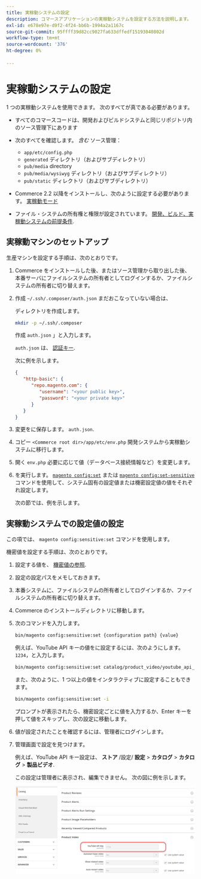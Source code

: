 ```yaml
---
title: 実稼動システムの設定
description: コマースアプリケーションの実稼動システムを設定する方法を説明します。
exl-id: e678e97e-d9f2-4f24-bb6b-1994a2a1167c
source-git-commit: 95ffff39d82cc9027fa633dffedf15193040802d
workflow-type: tm+mt
source-wordcount: '376'
ht-degree: 0%

---
```


# 実稼動システムの設定

1 つの実稼動システムを使用できます。 次のすべてが真である必要があります。

- すべてのコマースコードは、開発およびビルドシステムと同じリポジトリ内のソース管理下にあります
- 次のすべてを確認します。 _含む_ ソース管理：

   - `app/etc/config.php`
   - `generated` ディレクトリ（およびサブディレクトリ）
   - `pub/media` directory
   - `pub/media/wysiwyg` ディレクトリ（およびサブディレクトリ）
   - `pub/static` ディレクトリ（およびサブディレクトリ）

- Commerce 2.2 以降をインストールし、次のように設定する必要があります。 [実稼動モード](../bootstrap/application-modes.md#production-mode)
- ファイル・システムの所有権と権限が設定されています。 [開発、ビルド、実稼動システムの前提条件](../deployment/prerequisites.md).

## 実稼動マシンのセットアップ

生産マシンを設定する手順は、次のとおりです。

1. Commerce をインストールした後、またはソース管理から取り出した後、本番サーバにファイルシステムの所有者としてログインするか、ファイルシステムの所有者に切り替えます。
1. 作成 `~/.ssh/.composer/auth.json` まだおこなっていない場合は、

   ディレクトリを作成します。

   ```bash
   mkdir -p ~/.ssh/.composer
   ```

   作成 `auth.json` 」と入力します。

   `auth.json` は、 [認証キー](../../installation/prerequisites/authentication-keys.md).

   次に例を示します。

   ```json
   {
      "http-basic": {
         "repo.magento.com": {
            "username": "<your public key>",
            "password": "<your private key>"
         }
      }
   }
   ```

1. 変更をに保存します。 `auth.json`.
1. コピー `<Commerce root dir>/app/etc/env.php` 開発システムから実稼動システムに移行します。
1. 開く `env.php` 必要に応じて値（データベース接続情報など）を変更します。
1. を実行します。 [`magento config:set`](../cli/set-configuration-values.md) または [`magento config:set-sensitive`](../cli/set-configuration-values.md) コマンドを使用して、システム固有の設定値または機密設定値の値をそれぞれ設定します。

   次の節では、例を示します。

## 実稼動システムでの設定値の設定

この項では、 `magento config:sensitive:set` コマンドを使用します。

機密値を設定する手順は、次のとおりです。

1. 設定する値を、 [機密値の参照](../reference/config-reference-sens.md).
1. 設定の設定パスをメモしておきます。
1. 本番システムに、ファイルシステムの所有者としてログインするか、ファイルシステムの所有者に切り替えます。
1. Commerce のインストールディレクトリに移動します。
1. 次のコマンドを入力します。

   ```bash
   bin/magento config:sensitive:set {configuration path} {value}
   ```

   例えば、YouTube API キーの値をに設定するには、次のようにします。 `1234`，と入力します。

   ```bash
   bin/magento config:sensitive:set catalog/product_video/youtube_api_key 1234
   ```

   また、次のように、1 つ以上の値をインタラクティブに設定することもできます。

   ```bash
   bin/magento config:sensitive:set -i
   ```

   プロンプトが表示されたら、機密設定ごとに値を入力するか、Enter キーを押して値をスキップし、次の設定に移動します。

1. 値が設定されたことを確認するには、管理者にログインします。
1. 管理画面で設定を見つけます。

   例えば、YouTube API キー設定は、 **ストア** /設定/ **設定** > **カタログ** > **カタログ** > **製品ビデオ**.

   この設定は管理者に表示され、編集できません。 次の図に例を示します。

   ![管理者の機密設定](../../assets/configuration/sensitive-set.png)
